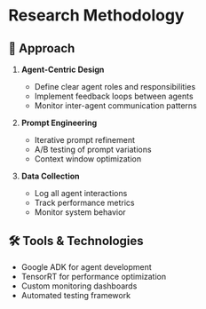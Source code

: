 # Research Methodology

## 🔬 Approach
1. **Agent-Centric Design**
   - Define clear agent roles and responsibilities
   - Implement feedback loops between agents
   - Monitor inter-agent communication patterns

2. **Prompt Engineering**
   - Iterative prompt refinement
   - A/B testing of prompt variations
   - Context window optimization

3. **Data Collection**
   - Log all agent interactions
   - Track performance metrics
   - Monitor system behavior

## 🛠️ Tools & Technologies
- Google ADK for agent development
- TensorRT for performance optimization
- Custom monitoring dashboards
- Automated testing framework
